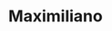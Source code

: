 ---
title: "Maximiliano"
url: /ciudad-autonoma-de-buenos-aires/maximiliano-alvarez-jonte/
shop: general
---